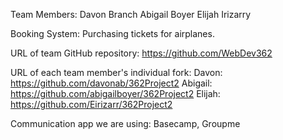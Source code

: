 Team Members:
Davon Branch
Abigail Boyer
Elijah Irizarry

Booking System: Purchasing tickets for airplanes.

URL of team GitHub repository: https://github.com/WebDev362

URL of each team member's individual fork:
Davon: https://github.com/davonab/362Project2
Abigail: https://github.com/abigailboyer/362Project2
Elijah: https://github.com/Eirizarr/362Project2

Communication app we are using: Basecamp, Groupme
